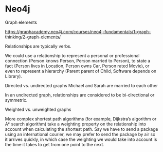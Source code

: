 # Neo4j

Graph elements

https://graphacademy.neo4j.com/courses/neo4j-fundamentals/1-graph-thinking/2-graph-elements/

Relationships are typically verbs.

We could use a relationship to represent a personal or professional connection (Person knows Person, Person married to Person), to state a fact (Person lives in Location, Person owns Car, Person rated Movie), or even to represent a hierarchy (Parent parent of Child, Software depends on Library).

Directed vs. undirected graphs
Michael and Sarah are married to each other

In an undirected graph, relationships are considered to be bi-directional or symmetric.

Weighted vs. unweighted graphs

More complex shortest path algorithms (for example, Dijkstra’s algorithm or A* search algorithm) take a weighting property on the relationship into account when calculating the shortest path. Say we have to send a package using an international courier, we may prefer to send the package by air so it arrives quickly, in which case the weighting we would take into account is the time it takes to get from one point to the next.
